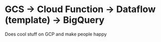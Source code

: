 # GCS -> Cloud Function -> Dataflow (template) -> BigQuery
Does cool stuff on GCP and make people happy
